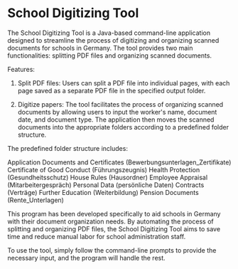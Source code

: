 # School Digitizing Tool


The School Digitizing Tool is a Java-based command-line application designed to streamline the process of digitizing and organizing scanned documents for schools in Germany. The tool provides two main functionalities: splitting PDF files and organizing scanned documents.

Features:

1. Split PDF files: Users can split a PDF file into individual pages, with each page saved as a separate PDF file in the specified output folder.

2. Digitize papers: The tool facilitates the process of organizing scanned documents by allowing users to input the worker's name, document date, and document type. The application then moves the scanned documents into the appropriate folders according to a predefined folder structure.

The predefined folder structure includes:

Application Documents and Certificates (Bewerbungsunterlagen_Zertifikate)
Certificate of Good Conduct (Führungszeugnis)
Health Protection (Gesundheitsschutz)
House Rules (Hausordner)
Employee Appraisal (Mitarbeitergespräch)
Personal Data (persönliche Daten)
Contracts (Verträge)
Further Education (Weiterbildung)
Pension Documents (Rente_Unterlagen)

This program has been developed specifically to aid schools in Germany with their document organization needs. By automating the process of splitting and organizing PDF files, the School Digitizing Tool aims to save time and reduce manual labor for school administration staff.

To use the tool, simply follow the command-line prompts to provide the necessary input, and the program will handle the rest.
